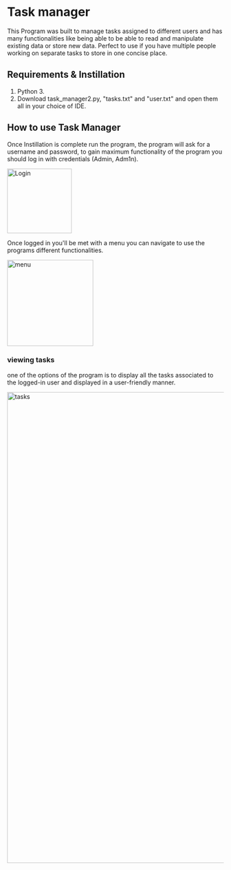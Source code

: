 # Task manager
This Program was built to manage tasks assigned to different users and has many functionalities 
like being able to be able to read and manipulate existing data or store new data. Perfect to use if you have 
multiple people working on separate tasks to store in one concise place.

## Requirements & Instillation
1. Python 3.
2. Download task_manager2.py, "tasks.txt" and "user.txt" and open them all in your choice of IDE.

## How to use Task Manager

Once Instillation is complete run the program, the program will ask for a username 
and password, to gain maximum functionality of the program you should 
log in with credentials (Admin, Adm1n).

<img width="150" alt="Login" src="https://user-images.githubusercontent.com/120096370/206767616-f03d8efc-db7c-4e79-a705-259db785a60b.png" width="500">

Once logged in you'll be met with a menu you can navigate to use the programs different
functionalities.

<img width="200" alt="menu" src="https://user-images.githubusercontent.com/120096370/206767727-41d36548-903a-4676-a803-e3057ef70794.png" width="300">

### viewing tasks

one of the options of the program is to display all the tasks associated to the logged-in user and 
displayed in a user-friendly manner. 

<img width="1094" alt="tasks" src="https://user-images.githubusercontent.com/120096370/206767795-cbc50d62-2628-4a0f-985b-40c6e3af6921.png">
